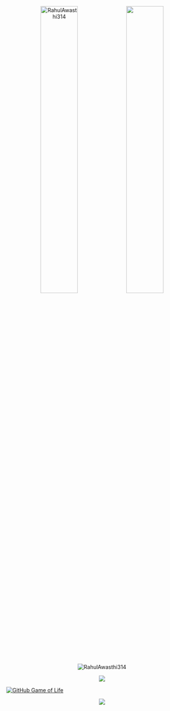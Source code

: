 <p align="center">
<img width="44%" src="https://github-readme-stats.vercel.app/api?username=RahulAwasthi314&show_icons=true&theme=dark&layout=compact" alt="RahulAwasthi314" />
<img  width="44%" src="https://github-readme-streak-stats.herokuapp.com/?user=rahulawasthi314&theme=dark&layout=compact"  />
</p>
<p align="center">
<img src="https://github-readme-stats.vercel.app/api/top-langs/?username=RahulAwasthi314&theme=dark&layout=compact" alt="RahulAwasthi314" />
</p>
<p align="center">
<img src="https://activity-graph.herokuapp.com/graph?username=rahulawasthi314&theme=dracula">
</p>


[![GitHub Game of Life](https://github4life.herokuapp.com/rahulawasthi314.gif?z=6)](https://github4life.herokuapp.com/rahulawasthi314)
<p align="center">
  <img align="center" src="https://readme-jokes.vercel.app/api?theme=dark">
 </p> 
